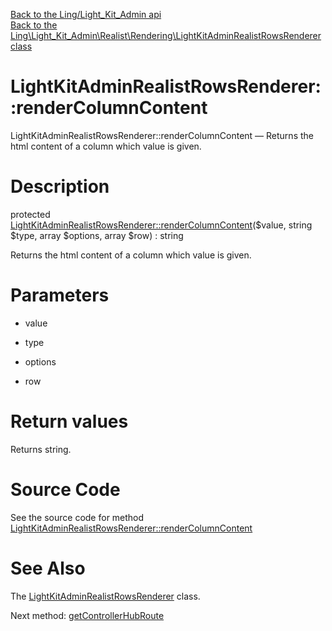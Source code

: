 [Back to the Ling/Light_Kit_Admin api](https://github.com/lingtalfi/Light_Kit_Admin/blob/master/doc/api/Ling/Light_Kit_Admin.md)<br>
[Back to the Ling\Light_Kit_Admin\Realist\Rendering\LightKitAdminRealistRowsRenderer class](https://github.com/lingtalfi/Light_Kit_Admin/blob/master/doc/api/Ling/Light_Kit_Admin/Realist/Rendering/LightKitAdminRealistRowsRenderer.md)


LightKitAdminRealistRowsRenderer::renderColumnContent
================



LightKitAdminRealistRowsRenderer::renderColumnContent — Returns the html content of a column which value is given.




Description
================


protected [LightKitAdminRealistRowsRenderer::renderColumnContent](https://github.com/lingtalfi/Light_Kit_Admin/blob/master/doc/api/Ling/Light_Kit_Admin/Realist/Rendering/LightKitAdminRealistRowsRenderer/renderColumnContent.md)($value, string $type, array $options, array $row) : string




Returns the html content of a column which value is given.




Parameters
================


- value

    

- type

    

- options

    

- row

    


Return values
================

Returns string.








Source Code
===========
See the source code for method [LightKitAdminRealistRowsRenderer::renderColumnContent](https://github.com/lingtalfi/Light_Kit_Admin/blob/master/Realist/Rendering/LightKitAdminRealistRowsRenderer.php#L26-L63)


See Also
================

The [LightKitAdminRealistRowsRenderer](https://github.com/lingtalfi/Light_Kit_Admin/blob/master/doc/api/Ling/Light_Kit_Admin/Realist/Rendering/LightKitAdminRealistRowsRenderer.md) class.

Next method: [getControllerHubRoute](https://github.com/lingtalfi/Light_Kit_Admin/blob/master/doc/api/Ling/Light_Kit_Admin/Realist/Rendering/LightKitAdminRealistRowsRenderer/getControllerHubRoute.md)<br>

